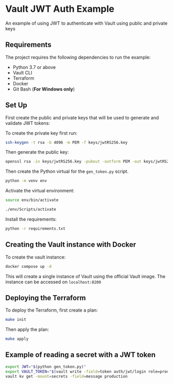 # Vault JWT Auth Example

An example of using JWT to authenticate with Vault using public and private keys

## Requirements

The project requires the following dependencies to run the example:

* Python 3.7 or above
* Vault CLI
* Terraform
* Docker
* Git Bash (**For Windows only**)

## Set Up

First create the public and private keys that will be used to generate and validate JWT tokens:

To create the private key first run:

```bash
ssh-keygen -t rsa -b 4096 -m PEM -f keys/jwtRS256.key
```

Then generate the public key:

```bash
openssl rsa -in keys/jwtRS256.key -pubout -outform PEM -out keys/jwtRS256.key.pub
```

Then create the Python virtual for the `gen_token.py` script.

```bash
python -m venv env
```

Activate the virtual environment:

```bash
source env/bin/activate

./env/Scripts/activate
```

Install the requirements:

```bash
python -r requirements.txt
```

## Creating the Vault instance with Docker

To create the vault instance:

```bash
docker compose up -d
```

This will create a single instance of Vault using the official Vault image. The instance can be accessed on `localhost:8200`

## Deploying the Terraform

To deploy the Terraform, first create a plan:

```bash
make init
```

Then apply the plan:

```bash
make apply
```

## Example of reading a secret with a JWT token

```bash
export JWT="$(python gen_token.py)"
export VAULT_TOKEN="$(vault write -field=token auth/jwt/login role=production jwt=$JWT)"
vault kv get -mount=secrets -field=message production
```
